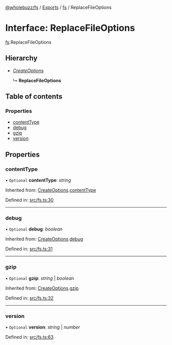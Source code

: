 [@wholebuzz/fs](../README.md) / [Exports](../modules.md) / [fs](../modules/fs.md) / ReplaceFileOptions

# Interface: ReplaceFileOptions

[fs](../modules/fs.md).ReplaceFileOptions

## Hierarchy

- [*CreateOptions*](fs.createoptions.md)

  ↳ **ReplaceFileOptions**

## Table of contents

### Properties

- [contentType](fs.replacefileoptions.md#contenttype)
- [debug](fs.replacefileoptions.md#debug)
- [gzip](fs.replacefileoptions.md#gzip)
- [version](fs.replacefileoptions.md#version)

## Properties

### contentType

• `Optional` **contentType**: *string*

Inherited from: [CreateOptions](fs.createoptions.md).[contentType](fs.createoptions.md#contenttype)

Defined in: [src/fs.ts:30](https://github.com/wholebuzz/fs/blob/master/src/fs.ts#L30)

___

### debug

• `Optional` **debug**: *boolean*

Inherited from: [CreateOptions](fs.createoptions.md).[debug](fs.createoptions.md#debug)

Defined in: [src/fs.ts:31](https://github.com/wholebuzz/fs/blob/master/src/fs.ts#L31)

___

### gzip

• `Optional` **gzip**: *string* \| *boolean*

Inherited from: [CreateOptions](fs.createoptions.md).[gzip](fs.createoptions.md#gzip)

Defined in: [src/fs.ts:32](https://github.com/wholebuzz/fs/blob/master/src/fs.ts#L32)

___

### version

• `Optional` **version**: *string* \| *number*

Defined in: [src/fs.ts:63](https://github.com/wholebuzz/fs/blob/master/src/fs.ts#L63)
